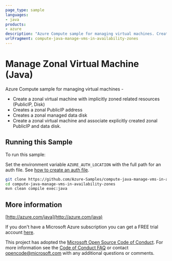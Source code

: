 ```yaml
---
page_type: sample
languages:
- java
products:
- azure
description: "Azure Compute sample for managing virtual machines. Create a zonal virtual machine with implicitly zoned related resources (PublicIP, Disk)."
urlFragment: compute-java-manage-vms-in-availability-zones
---
```


# Manage Zonal Virtual Machine (Java)


  Azure Compute sample for managing virtual machines -
   - Create a zonal virtual machine with implicitly zoned related resources (PublicIP, Disk)
   - Creates a zonal PublicIP address
   - Creates a zonal managed data disk
   - Create a zonal virtual machine and associate explicitly created zonal PublicIP and data disk.
 

## Running this Sample

To run this sample:

Set the environment variable `AZURE_AUTH_LOCATION` with the full path for an auth file. See [how to create an auth file](https://github.com/Azure/azure-libraries-for-java/blob/master/AUTH.md).

```bash
git clone https://github.com/Azure-Samples/compute-java-manage-vms-in-availability-zones.git
cd compute-java-manage-vms-in-availability-zones
mvn clean compile exec:java
```

## More information

[http://azure.com/java](http://azure.com/java)

If you don't have a Microsoft Azure subscription you can get a FREE trial account [here](http://go.microsoft.com/fwlink/?LinkId=330212).

This project has adopted the [Microsoft Open Source Code of Conduct](https://opensource.microsoft.com/codeofconduct/). For more information see the [Code of Conduct FAQ](https://opensource.microsoft.com/codeofconduct/faq/) or contact [opencode@microsoft.com](mailto:opencode@microsoft.com) with any additional questions or comments.
